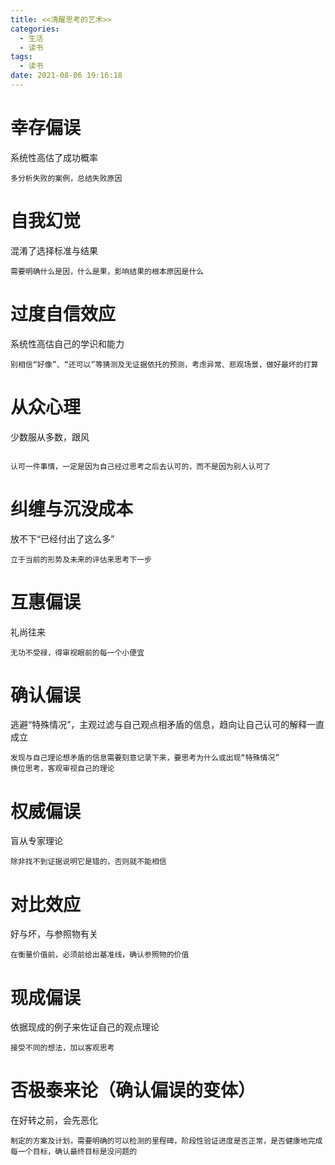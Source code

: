 ```yaml
---
title: <<清醒思考的艺术>>
categories:
  - 生活
  - 读书
tags:
  - 读书
date: 2021-08-06 19:16:18
---
```


# 幸存偏误

系统性高估了成功概率

```
多分析失败的案例，总结失败原因
```

# 自我幻觉

混淆了选择标准与结果

```
需要明确什么是因，什么是果，影响结果的根本原因是什么
```

# 过度自信效应

系统性高估自己的学识和能力

```
别相信“好像”、“还可以”等猜测及无证据依托的预测，考虑异常、悲观场景，做好最坏的打算

```

# 从众心理

少数服从多数，跟风

```

认可一件事情，一定是因为自己经过思考之后去认可的，而不是因为别人认可了

```

# 纠缠与沉没成本

放不下“已经付出了这么多”

```
立于当前的形势及未来的评估来思考下一步

```

# 互惠偏误

礼尚往来

```
无功不受禄，得审视眼前的每一个小便宜
```

# 确认偏误

逃避“特殊情况”，主观过滤与自己观点相矛盾的信息，趋向让自己认可的解释一直成立

```
发现与自己理论想矛盾的信息需要刻意记录下来，要思考为什么或出现“特殊情况”
换位思考，客观审视自己的理论

```

# 权威偏误

盲从专家理论

```
除非找不到证据说明它是错的，否则就不能相信
```

# 对比效应

好与坏，与参照物有关

```
在衡量价值前，必须前给出基准线，确认参照物的价值

```

# 现成偏误

依据现成的例子来佐证自己的观点理论

```
接受不同的想法，加以客观思考
```


# 否极泰来论（确认偏误的变体）

在好转之前，会先恶化

```
制定的方案及计划，需要明确的可以检测的里程碑，阶段性验证进度是否正常，是否健康地完成每一个目标，确认最终目标是没问题的

```


